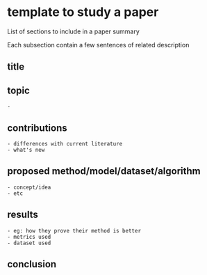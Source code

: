 # template to study a paper



List of sections to include in a paper summary

Each subsection contain a few sentences of related description


## title
## topic
    - 
## contributions
    - differences with current literature
    - what's new

## proposed method/model/dataset/algorithm
    - concept/idea
    - etc

## results
    - eg: how they prove their method is better
    - metrics used
    - dataset used

## conclusion